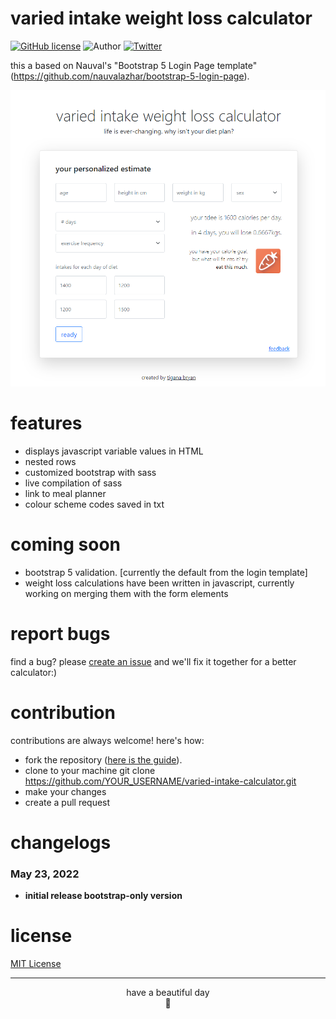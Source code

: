 # varied intake weight loss calculator 

[![GitHub license](https://img.shields.io/github/license/nauvalazhar/my-login.svg)](https://github.com/nauvalazhar/bootstrap-5-login-page/blob/master/LICENSE)
![Author](https://img.shields.io/badge/author-%40tiganabryan-blue.svg)
[![Twitter](https://img.shields.io/twitter/url?color=ff69b4&style=social&url=https%3A%2F%2Ftiganabryan.github.io%2Fvaried-intake-weightloss%2Findex.html)](https://twitter.com/intent/tweet?url=https%3A%2F%2Fwww.github.com%2Ftiganabryan%2Fvaried-intake-weightloss&via=tiganarox&text=Wow.%20This%20weight%20loss%20calculator%20lets%20you%20use%20multiple%20calorie%20intakes.)

this a based on Nauval's "Bootstrap 5 Login Page template" (https://github.com/nauvalazhar/bootstrap-5-login-page).

<div align="center">
<img src="img\page-screenshot.png">
</div>


# features
- displays javascript variable values in HTML
- nested rows
- customized bootstrap with sass
- live compilation of sass
- link to meal planner
- colour scheme codes saved in txt

# coming soon
- bootstrap 5 validation. [currently the default from the login template]
- weight loss calculations have been written in javascript, currently working on merging them with the form elements

# report bugs
find a bug? please [create an issue](https://github.com/tiganabryan/varied-intake-calculator/issues) and we'll fix it together for a better calculator:)

# contribution
contributions are always welcome! here's how:

- fork the repository ([here is the guide](https://help.github.com/articles/fork-a-repo/)).
- clone to your machine git clone https://github.com/YOUR_USERNAME/varied-intake-calculator.git
- make your changes
- create a pull request

# changelogs
### May 23, 2022
  - **initial release bootstrap-only version**

# license
[MIT License](http://opensource.org/licenses/MIT)

---
<div align="center">have a beautiful day<br>🤍</div>